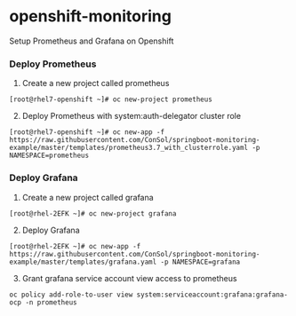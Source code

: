 # openshift-monitoring
Setup Prometheus and Grafana on Openshift

### Deploy Prometheus

1. Create a new project called prometheus
```
[root@rhel7-openshift ~]# oc new-project prometheus
```

2. Deploy Prometheus with system:auth-delegator cluster role
```
[root@rhel7-openshift ~]# oc new-app -f https://raw.githubusercontent.com/ConSol/springboot-monitoring-example/master/templates/prometheus3.7_with_clusterrole.yaml -p NAMESPACE=prometheus
```

### Deploy Grafana

1. Create a new project called grafana
```
[root@rhel-2EFK ~]# oc new-project grafana
```

2. Deploy Grafana
```
[root@rhel-2EFK ~]# oc new-app -f https://raw.githubusercontent.com/ConSol/springboot-monitoring-example/master/templates/grafana.yaml -p NAMESPACE=grafana
```

3. Grant grafana service account view access to prometheus
```
oc policy add-role-to-user view system:serviceaccount:grafana:grafana-ocp -n prometheus
```
